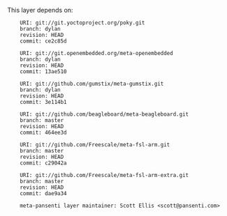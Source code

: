 This layer depends on:

        URI: git://git.yoctoproject.org/poky.git
        branch: dylan
        revision: HEAD
        commit: ce2c85d

        URI: git://git.openembedded.org/meta-openembedded
        branch: dylan
        revision: HEAD
        commit: 13ae510

        URI: git://github.com/gumstix/meta-gumstix.git
        branch: dylan
        revision: HEAD
        commit: 3e114b1

        URI: git://github.com/beagleboard/meta-beagleboard.git
        branch: master
        revision: HEAD
        commit: 464ee3d

        URI: git://github.com/Freescale/meta-fsl-arm.git
        branch: master
        revision: HEAD
        commit: c29042a

        URI: git://github.com/Freescale/meta-fsl-arm-extra.git
        branch: master
        revision: HEAD
        commit: dae9a34       

        meta-pansenti layer maintainer: Scott Ellis <scott@pansenti.com>

